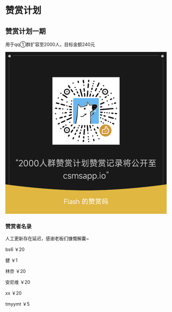 # 赞赏计划

## 赞赏计划一期

用于qq①群扩容至2000人，目标金额240元

![](images/赞赏计划一期.png)

### 赞赏者名录

人工更新存在延迟，感谢老板们慷慨解囊~

bs6 ￥20

健 ￥1

林奈 ￥20

安尼维 ￥20

xx ￥20

tmyymt ￥5
